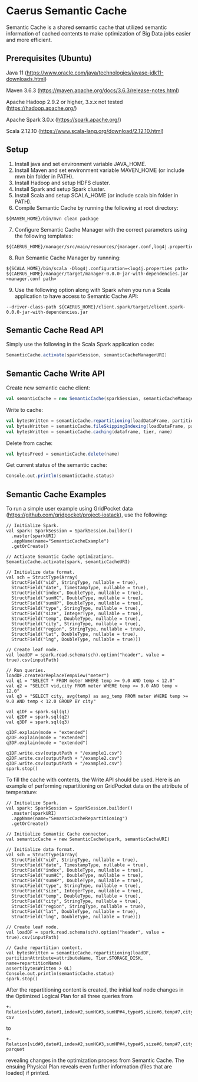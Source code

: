 # Caerus Semantic Cache
Semantic Cache is a shared semantic cache that utilized semantic information of cached contents to make optimization of Big Data jobs easier and more efficient.

## Prerequisites (Ubuntu)
Java 11 (https://www.oracle.com/java/technologies/javase-jdk11-downloads.html)

Maven 3.6.3 (https://maven.apache.org/docs/3.6.3/release-notes.html)

Apache Hadoop 2.9.2 or higher, 3.x.x not tested (https://hadoop.apache.org/)

Apache Spark 3.0.x (https://spark.apache.org/)

Scala 2.12.10 (https://www.scala-lang.org/download/2.12.10.html)

## Setup
1. Install java and set environment variable JAVA_HOME.
2. Install Maven and set environment variable MAVEN_HOME (or include mvn bin folder in PATH).
3. Install Hadoop and setup HDFS cluster.
4. Install Spark and setup Spark cluster.
5. Install Scala and setup SCALA_HOME (or include scala bin folder in PATH).
6. Compile Semantic Cache by running the following at root directory:
```
${MAVEN_HOME}/bin/mvn clean package
```
7. Configure Semantic Cache Manager with the correct parameters using the following templates:
```
${CAERUS_HOME}/manager/src/main/resources/{manager.conf,log4j.properties}.template
```
8. Run Semantic Cache Manager by runnning:
```
${SCALA_HOME}/bin/scala -Dlog4j.configuration=<log4j.properties path> ${CAERUS_HOME}/manager/target/manager-0.0.0-jar-with-dependencies.jar <manager.conf path>
```
9. Use the following option along with Spark when you run a Scala application to have access to Semantic Cache API:
```
--driver-class-path ${CAERUS_HOME}/client.spark/target/client.spark-0.0.0-jar-with-dependencies.jar
```

## Semantic Cache Read API
Simply use the following in the Scala Spark application code:
```scala
SemanticCache.activate(sparkSession, semanticCacheManagerURI)
```

## Semantic Cache Write API
Create new semantic cache client:
```scala
val semanticCache = new SemanticCache(sparkSession, semanticCacheManagerURI)
```

Write to cache:
```scala
val bytesWritten = semanticCache.repartitioning(loadDataFrame, partitionAttribute, tier, name)
val bytesWritten = semanticCache.fileSkippingIndexing(loadDataFrame, partitionAttribute, tier, name)
val bytesWritten = semanticCache.caching(dataframe, tier, name)
```

Delete from cache:
```scala
val bytesFreed = semanticCache.delete(name)
```

Get current status of the semantic cache:
```scala
Console.out.println(semanticCache.status)
```

## Semantic Cache Examples
To run a simple user example using GridPocket data (https://github.com/gridpocket/project-iostack), use the following:
```
// Initialize Spark.
val spark: SparkSession = SparkSession.builder()
  .master(sparkURI)
  .appName(name="SemanticCacheExample")
  .getOrCreate()

// Activate Semantic Cache optimizations.
SemanticCache.activate(spark, semanticCacheURI)

// Initialize data format.
val sch = StructType(Array(
  StructField("vid", StringType, nullable = true),
  StructField("date", TimestampType, nullable = true),
  StructField("index", DoubleType, nullable = true),
  StructField("sumHC", DoubleType, nullable = true),
  StructField("sumHP", DoubleType, nullable = true),
  StructField("type", StringType, nullable = true),
  StructField("size", IntegerType, nullable = true),
  StructField("temp", DoubleType, nullable = true),
  StructField("city", StringType, nullable = true),
  StructField("region", StringType, nullable = true),
  StructField("lat", DoubleType, nullable = true),
  StructField("lng", DoubleType, nullable = true)))

// Create leaf node.
val loadDF = spark.read.schema(sch).option("header", value = true).csv(inputPath)

// Run queries.
loadDF.createOrReplaceTempView("meter")
val q1 = "SELECT * FROM meter WHERE temp >= 9.0 AND temp < 12.0"
val q2 = "SELECT vid,city FROM meter WHERE temp >= 9.0 AND temp < 12.0"
val q3 = "SELECT city, avg(temp) as avg_temp FROM meter WHERE temp >= 9.0 AND temp < 12.0 GROUP BY city"

val q1DF = spark.sql(q1)
val q2DF = spark.sql(q2)
val q3DF = spark.sql(q3)

q1DF.explain(mode = "extended")
q2DF.explain(mode = "extended")
q3DF.explain(mode = "extended")

q1DF.write.csv(outputPath + "/example1.csv")
q2DF.write.csv(outputPath + "/example2.csv")
q3DF.write.csv(outputPath + "/example3.csv")
spark.stop()
```

To fill the cache with contents, the Write API should be used. Here is an example of performing repartitioning on GridPocket data on the attribute of temperature:
```
// Initialize Spark.
val spark: SparkSession = SparkSession.builder()
  .master(sparkURI)
  .appName(name="SemanticCacheRepartitioning")
  .getOrCreate()

// Initialize Semantic Cache connector.
val semanticCache = new SemanticCache(spark, semanticCacheURI)

// Initialize data format.
val sch = StructType(Array(
  StructField("vid", StringType, nullable = true),
  StructField("date", TimestampType, nullable = true),
  StructField("index", DoubleType, nullable = true),
  StructField("sumHC", DoubleType, nullable = true),
  StructField("sumHP", DoubleType, nullable = true),
  StructField("type", StringType, nullable = true),
  StructField("size", IntegerType, nullable = true),
  StructField("temp", DoubleType, nullable = true),
  StructField("city", StringType, nullable = true),
  StructField("region", StringType, nullable = true),
  StructField("lat", DoubleType, nullable = true),
  StructField("lng", DoubleType, nullable = true)))

// Create leaf node.
val loadDF = spark.read.schema(sch).option("header", value = true).csv(inputPath)

// Cache repartition content.
val bytesWritten = semanticCache.repartitioning(loadDF, partitionAttribute=attributeName, Tier.STORAGE_DISK, name=repartitionName)
assert(bytesWritten > 0L)
Console.out.println(semanticCache.status)
spark.stop()
```

After the repartitioning content is created, the initial leaf node changes in the Optimized Logical Plan for all three queries from
```
+- Relation[vid#0,date#1,index#2,sumHC#3,sumHP#4,type#5,size#6,temp#7,city#8,region#9,lat#10,lng#11] csv
```
to
```
+- Relation[vid#0,date#1,index#2,sumHC#3,sumHP#4,type#5,size#6,temp#7,city#8,region#9,lat#10,lng#11] parquet
```
revealing changes in the optimization process from Semantic Cache. The ensuing Physical Plan reveals even further information (files that are loaded) if printed.

